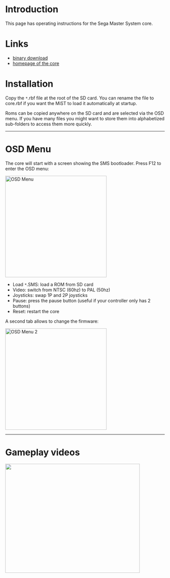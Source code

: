 # Introduction #

This page has operating instructions for the Sega Master System core.


# Links #

  * [binary download](http://code.google.com/p/mist-board/source/browse/trunk/bin/cores/sms)
  * [homepage of the core](http://fpga-hacks.blogspot.de/)

# Installation #

Copy the `*`.rbf file at the root of the SD card.
You can rename the file to core.rbf if you want the MiST to load it automatically at startup.

Roms can be copied anywhere on the SD card and are selected via the OSD menu.
If you have many files you might want to store them into alphabetized sub-folders to access them more quickly.


---


# OSD Menu #

The core will start with a screen showing the SMS bootloader. Press F12 to enter the OSD menu:

<img src='http://mist-board.googlecode.com/svn/wiki/img_docs/sms_osd1.jpg' title='OSD Menu' width='320px' />

  * Load `*`.SMS: load a ROM from SD card
  * Video: switch from NTSC (60hz) to PAL (50hz)
  * Joysticks: swap 1P and 2P joysticks
  * Pause: press the pause button (useful if your controller only has 2 buttons)
  * Reset: restart the core

A second tab allows to change the firmware:

<img src='http://mist-board.googlecode.com/svn/wiki/img_docs/sms_osd2.jpg' title='OSD Menu 2' width='320px' />


---


# Gameplay videos #

<a href='http://www.youtube.com/watch?feature=player_embedded&v=r48NW5Epu3s' target='_blank'><img src='http://img.youtube.com/vi/r48NW5Epu3s/0.jpg' width='425' height=344 /></a>
